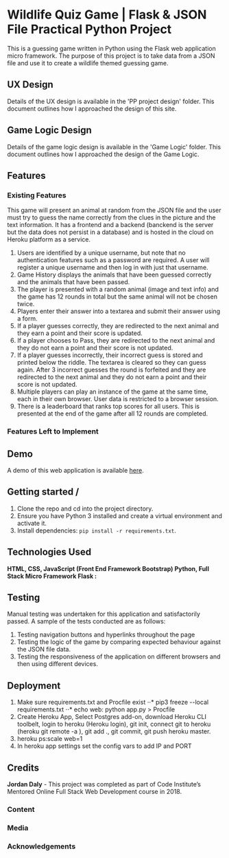 # Wildlife Quiz Game | Flask & JSON File Practical Python Project
This is a guessing game written in Python using the Flask web application micro framework. The purpose of this project is to take data from a JSON file and use it to create a wildlife themed guessing game.

## UX Design

Details of the UX design is available in the 'PP project design' folder. This document outlines how I approached the design of this site.

## Game Logic Design

Details of the game logic design is available in the
'Game Logic' folder. This document outlines how I approached the design of the Game Logic.

## Features

### Existing Features

This game will present an animal at random from the JSON file and the user must try to guess the name correctly from the clues in the picture and the text information. It has a frontend and a backend (banckend is the server but the data does not persist in a database) and is hosted in the cloud on Heroku platform as a service.
1.  Users are identified by a unique username, but note that no authentication features such as a password are required. A user will register a unique username and then log in with just that username.
2.  Game History displays the animals that have been guessed correctly and the animals that have been passed.
3.	The player is presented with a random animal (image and text info) and the game has 12 rounds in total but the same animal will not be chosen twice.
4.	Players enter their answer into a textarea and submit their answer using a form.
5.  If a player guesses correctly, they are redirected to the next animal and they earn a point and their score is updated.
5.	If a player chooses to Pass, they are redirected to the next animal and they do not earn a point and their score is not updated.
6.	If a player guesses incorrectly, their incorrect guess is stored and printed below the riddle. The textarea is cleared so they can guess again. After 3 incorrect guesses the round is forfeited and they are redirected to the next animal and they do not earn a point and their score is not updated.
7.  Multiple players can play an instance of the game at the same time, each in their own browser. User data is restricted to a browser session.
8.  There is a leaderboard that ranks top scores for all users. This is presented at the end of the game after all 12 rounds are completed.

### Features Left to Implement

## Demo

A demo of this web application is available [here](https://wildlife-quiz-game..herokuapp.com/).


## Getting started /

1. Clone the repo and cd into the project directory.
2. Ensure you have Python 3 installed and create a virtual environment and activate it.
3. Install dependencies: `pip install -r requirements.txt`.


## Technologies Used

**HTML, CSS, JavaScript (Front End Framework Bootstrap)  Python, Full Stack Micro Framework Flask :**

## Testing

Manual testing was undertaken for this application and satisfactorily passed. A sample of the tests conducted are as follows:
1.	Testing navigation buttons and hyperlinks throughout the page
2.	Testing the logic of the game by comparing expected behaviour against the JSON file data.
3.	Testing the responsiveness of the application on different browsers and then using different devices.

## Deployment
1. Make sure requirements.txt and Procfile exist
⋅⋅* pip3 freeze --local requirements.txt
⋅⋅* echo web: python app.py > Procfile
2. Create Heroku App, Select Postgres add-on, download Heroku CLI toolbelt, login to heroku (Heroku login), git init, connect git to heroku (heroku git remote -a <project>), git add ., git commit, git push heroku master.
3. heroku ps:scale web=1
4. In heroku app settings set the config vars to add IP and PORT

## Credits

**Jordan Daly** - This project was completed as part of Code Institute’s Mentored Online Full Stack Web Development course in 2018.

### Content

### Media

### Acknowledgements
